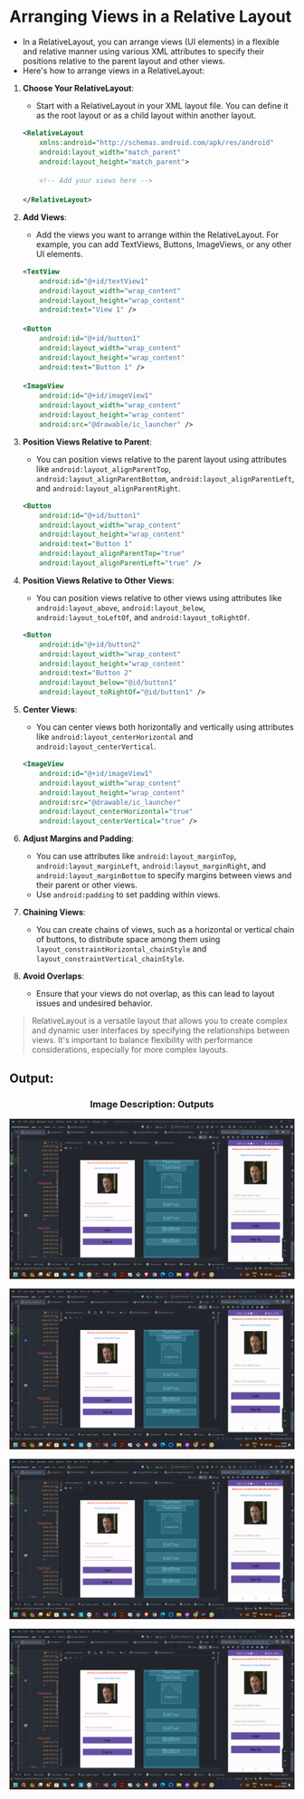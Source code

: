 # Arranging Views in a Relative Layout 

 - In a RelativeLayout, you can arrange views (UI elements) in a flexible and relative manner using various XML attributes to specify their positions relative to the parent layout and other views. 
 - Here's how to arrange views in a RelativeLayout:

1. **Choose Your RelativeLayout**:
    - Start with a RelativeLayout in your XML layout file. You can define it as the root layout or as a child layout within another layout.

   ```xml
   <RelativeLayout
       xmlns:android="http://schemas.android.com/apk/res/android"
       android:layout_width="match_parent"
       android:layout_height="match_parent">

       <!-- Add your views here -->

   </RelativeLayout>
   ```

2. **Add Views**:
    - Add the views you want to arrange within the RelativeLayout. For example, you can add TextViews, Buttons, ImageViews, or any other UI elements.

   ```xml
   <TextView
       android:id="@+id/textView1"
       android:layout_width="wrap_content"
       android:layout_height="wrap_content"
       android:text="View 1" />

   <Button
       android:id="@+id/button1"
       android:layout_width="wrap_content"
       android:layout_height="wrap_content"
       android:text="Button 1" />

   <ImageView
       android:id="@+id/imageView1"
       android:layout_width="wrap_content"
       android:layout_height="wrap_content"
       android:src="@drawable/ic_launcher" />
   ```

3. **Position Views Relative to Parent**:
    - You can position views relative to the parent layout using attributes like `android:layout_alignParentTop`, `android:layout_alignParentBottom`, `android:layout_alignParentLeft`, and `android:layout_alignParentRight`.

   ```xml
   <Button
       android:id="@+id/button1"
       android:layout_width="wrap_content"
       android:layout_height="wrap_content"
       android:text="Button 1"
       android:layout_alignParentTop="true"
       android:layout_alignParentLeft="true" />
   ```

4. **Position Views Relative to Other Views**:
    - You can position views relative to other views using attributes like `android:layout_above`, `android:layout_below`, `android:layout_toLeftOf`, and `android:layout_toRightOf`.

   ```xml
   <Button
       android:id="@+id/button2"
       android:layout_width="wrap_content"
       android:layout_height="wrap_content"
       android:text="Button 2"
       android:layout_below="@id/button1"
       android:layout_toRightOf="@id/button1" />
   ```

5. **Center Views**:
    - You can center views both horizontally and vertically using attributes like `android:layout_centerHorizontal` and `android:layout_centerVertical`.

   ```xml
   <ImageView
       android:id="@+id/imageView1"
       android:layout_width="wrap_content"
       android:layout_height="wrap_content"
       android:src="@drawable/ic_launcher"
       android:layout_centerHorizontal="true"
       android:layout_centerVertical="true" />
   ```

6. **Adjust Margins and Padding**:
    - You can use attributes like `android:layout_marginTop`, `android:layout_marginLeft`, `android:layout_marginRight`, and `android:layout_marginBottom` to specify margins between views and their parent or other views.
    - Use `android:padding` to set padding within views.

7. **Chaining Views**:
    - You can create chains of views, such as a horizontal or vertical chain of buttons, to distribute space among them using `layout_constraintHorizontal_chainStyle` and `layout_constraintVertical_chainStyle`.

8. **Avoid Overlaps**:
    - Ensure that your views do not overlap, as this can lead to layout issues and undesired behavior.

> RelativeLayout is a versatile layout that allows you to create complex and dynamic user interfaces by specifying the relationships between views. 
> It's important to balance flexibility with performance considerations, especially for more complex layouts.


## Output:
           
<h3 align = "center">  Image Description: Outputs </h3>

  <p align="center">
  <img src="https://github.com/Amit-Ashok-Swain/Android-Kick-Off/blob/main/images/Adding-Button-and-EditText-Tags-in-UI/Outputs/02.png" alt="Image Description" />
       </p>
          

 <p align="center">
  <img src="https://github.com/Amit-Ashok-Swain/Android-Kick-Off/blob/main/images/Adding-Button-and-EditText-Tags-in-UI/Outputs/02.png" alt="Image Description" />
       </p>

  <p align="center">
  <img src="https://github.com/Amit-Ashok-Swain/Android-Kick-Off/blob/main/images/Adding-Button-and-EditText-Tags-in-UI/Outputs/02.png" alt="Image Description" />
       </p>


 <p align="center">
  <img src="https://github.com/Amit-Ashok-Swain/Android-Kick-Off/blob/main/images/Adding-Button-and-EditText-Tags-in-UI/Outputs/02.png" alt="Image Description" />
       </p>
         